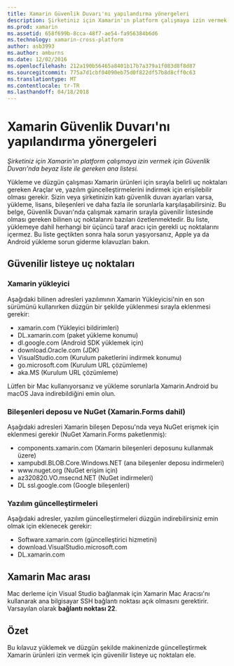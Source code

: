 ```yaml
---
title: Xamarin Güvenlik Duvarı'nı yapılandırma yönergeleri
description: Şirketiniz için Xamarin'ın platform çalışmaya izin vermek için Güvenlik Duvarı'nda beyaz liste ile gereken ana listesi.
ms.prod: xamarin
ms.assetid: 658f699b-8cca-48f7-ae54-fa956384b6d6
ms.technology: xamarin-cross-platform
author: asb3993
ms.author: amburns
ms.date: 12/02/2016
ms.openlocfilehash: 212a190b56465a8401b17b7a379a1f083d8f8d87
ms.sourcegitcommit: 775a7d1cbf04090eb75d0f822df57b8d8cff0c63
ms.translationtype: MT
ms.contentlocale: tr-TR
ms.lasthandoff: 04/18/2018
---
```

# <a name="xamarin-firewall-configuration-instructions"></a>Xamarin Güvenlik Duvarı'nı yapılandırma yönergeleri

_Şirketiniz için Xamarin'ın platform çalışmaya izin vermek için Güvenlik Duvarı'nda beyaz liste ile gereken ana listesi._

Yükleme ve düzgün çalışması Xamarin ürünleri için sırayla belirli uç noktaları gereken Araçlar ve, yazılım güncelleştirmelerini indirmek için erişilebilir olması gerekir. Sizin veya şirketinizin katı güvenlik duvarı ayarları varsa, yükleme, lisans, bileşenleri ve daha fazla ile sorunlarla karşılaşabilirsiniz. Bu belge, Güvenlik Duvarı'nda çalışmak xamarin sırayla güvenilir listesinde olması gereken bilinen uç noktalarını bazıları özetlenmektedir. Bu liste, yüklemeye dahil herhangi bir üçüncü taraf aracı için gerekli uç noktalarını içermez. Bu liste geçtikten sonra hala sorun yaşıyorsanız, Apple ya da Android yükleme sorun giderme kılavuzları bakın.

## <a name="endpoints-to-whitelist"></a>Güvenilir listeye uç noktaları

### <a name="xamarin-installer"></a>Xamarin yükleyici

Aşağıdaki bilinen adresleri yazılımının Xamarin Yükleyicisi'nin en son sürümünü kullanırken düzgün bir şekilde yüklenmesi sırayla eklenmesi gerekir:

-  xamarin.com (Yükleyici bildirimleri)
-  DL.xamarin.com (paket yükleme konumu)
-  dl.google.com (Android SDK yüklemek için)
-  download.Oracle.com (JDK)
-  VisualStudio.com (Kurulum paketlerini indirmek konumu)
-  go.microsoft.com (Kurulum URL çözümleme)
-  aka.MS (Kurulum URL çözümleme)

Lütfen bir Mac kullanıyorsanız ve yükleme sorunlarla Xamarin.Android bu macOS Java indirebildiğini emin olun.


### <a name="components-store-and-nuget-including-xamarinforms"></a>Bileşenleri deposu ve NuGet (Xamarin.Forms dahil)

Aşağıdaki adresleri Xamarin bileşen Deposu'nda veya NuGet erişmek için eklenmesi gerekir (NuGet Xamarin.Forms paketlenmiş):

-  components.xamarin.com (Xamarin bileşenleri deposunu kullanmak üzere)
-  xampubdl.BLOB.Core.Windows.NET (ana bileşenler deposu indirmeleri)
-  www\.nuget.org (NuGet erişim için)
-  az320820.VO.msecnd.NET (NuGet indirmeleri)
-  DL ssl.google.com (Google bileşenleri)


### <a name="software-updates"></a>Yazılım güncelleştirmeleri

Aşağıdaki adresler, yazılım güncelleştirmeleri düzgün indirebilirsiniz emin olmak için eklenecek gerekir:

-  Software.xamarin.com (güncelleştirici hizmetini)
-  download.VisualStudio.microsoft.com
-  DL.xamarin.com

## <a name="xamarin-mac-agent"></a>Xamarin Mac arası

Mac derleme için Visual Studio bağlanmak için Xamarin Mac Aracısı'nı kullanarak ana bilgisayar SSH bağlantı noktası açık olmasını gerektirir. Varsayılan olarak **bağlantı noktası 22**.

## <a name="summary"></a>Özet

Bu kılavuz yüklemek ve düzgün şekilde makinenizde güncelleştirmek Xamarin ürünleri izin vermek için güvenilir listeye uç noktaları ele.
